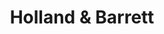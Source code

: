 ---
title: "Holland & Barrett"
url: /cambridge/holland-und-barrett-fitzroy-street/
shop: Bioladen
---